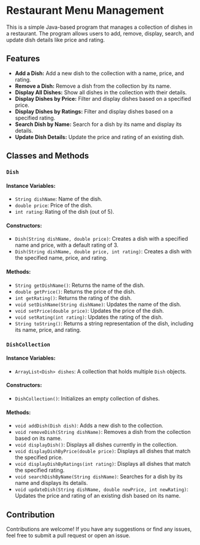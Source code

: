 # Restaurant Menu Management 

This is a simple Java-based program that manages a collection of dishes in a restaurant. The program allows users to add, remove, display, search, and update dish details like price and rating.

## Features

- **Add a Dish:** Add a new dish to the collection with a name, price, and rating.
- **Remove a Dish:** Remove a dish from the collection by its name.
- **Display All Dishes:** Show all dishes in the collection with their details.
- **Display Dishes by Price:** Filter and display dishes based on a specified price.
- **Display Dishes by Ratings:** Filter and display dishes based on a specified rating.
- **Search Dish by Name:** Search for a dish by its name and display its details.
- **Update Dish Details:** Update the price and rating of an existing dish.

## Classes and Methods

### `Dish`

#### Instance Variables:
- `String dishName`: Name of the dish.
- `double price`: Price of the dish.
- `int rating`: Rating of the dish (out of 5).

#### Constructors:
- `Dish(String dishName, double price)`: Creates a dish with a specified name and price, with a default rating of 3.
- `Dish(String dishName, double price, int rating)`: Creates a dish with the specified name, price, and rating.

#### Methods:
- `String getDishName()`: Returns the name of the dish.
- `double getPrice()`: Returns the price of the dish.
- `int getRating()`: Returns the rating of the dish.
- `void setDishName(String dishName)`: Updates the name of the dish.
- `void setPrice(double price)`: Updates the price of the dish.
- `void setRating(int rating)`: Updates the rating of the dish.
- `String toString()`: Returns a string representation of the dish, including its name, price, and rating.

### `DishCollection`

#### Instance Variables:
- `ArrayList<Dish> dishes`: A collection that holds multiple `Dish` objects.

#### Constructors:
- `DishCollection()`: Initializes an empty collection of dishes.

#### Methods:
- `void addDish(Dish dish)`: Adds a new dish to the collection.
- `void removeDish(String dishName)`: Removes a dish from the collection based on its name.
- `void displayDish()`: Displays all dishes currently in the collection.
- `void displayDishByPrice(double price)`: Displays all dishes that match the specified price.
- `void displayDishByRatings(int rating)`: Displays all dishes that match the specified rating.
- `void searchDishByName(String dishName)`: Searches for a dish by its name and displays its details.
- `void updateDish(String dishName, double newPrice, int newRating)`: Updates the price and rating of an existing dish based on its name.

## Contribution

Contributions are welcome! If you have any suggestions or find any issues, feel free to submit a pull request or open an issue.


